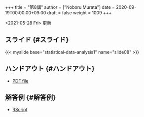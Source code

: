 +++
title = "第8講"
author = ["Noboru Murata"]
date = 2020-09-19T00:00:00+09:00
draft = false
weight = 1009
+++

<span class="timestamp-wrapper"><span class="timestamp">&lt;2021-05-28 Fri&gt; </span></span> 更新


## スライド {#スライド}

{{< myslide base="statistical-data-analysis1" name="slide08" >}}


## ハンドアウト {#ハンドアウト}

-   [PDF file](https://noboru-murata.github.io/statistical-data-analysis1/pdfs/slide08.pdf)


## 解答例 {#解答例}

-   [RScript](https://noboru-murata.github.io/statistical-data-analysis1/code/slide08.R)
